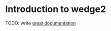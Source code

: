 # Introduction to wedge2

TODO: write [great documentation](http://jacobian.org/writing/what-to-write/)
